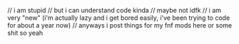 // i am stupid
// but i can understand code kinda
// maybe not idfk
// i am very "new" (i'm actually lazy and i get bored easily, i've been trying to code for about a year now)
// anyways i post things for my fnf mods here or some shit so yeah
